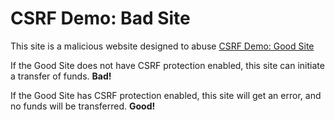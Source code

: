 # CSRF Demo: Bad Site

This site is a malicious website designed to abuse [CSRF Demo: Good Site](http://exmaple.com)

If the Good Site does not have CSRF protection enabled, this site can initiate a transfer of funds. **Bad!**

If the Good Site has CSRF protection enabled, this site will get an error, and no funds will be transferred. **Good!**